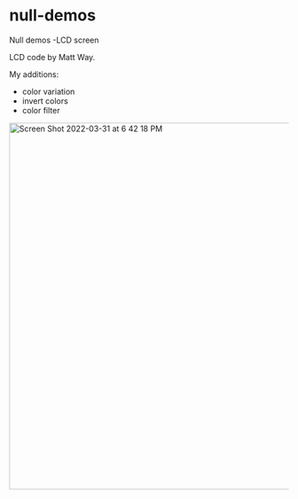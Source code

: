 # null-demos
Null demos  -LCD screen

LCD code by Matt Way.

My additions:
- color variation
- invert colors
- color filter

<img width="662" alt="Screen Shot 2022-03-31 at 6 42 18 PM" src="https://user-images.githubusercontent.com/22250686/161161478-54b48f35-23d6-4731-b2a8-a493630db038.png">
